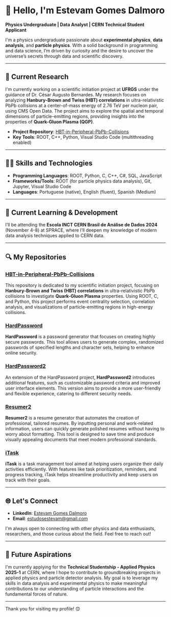 # 👋 Hello, I'm Estevam Gomes Dalmoro

**Physics Undergraduate | Data Analyst | CERN Technical Student Applicant**

I'm a physics undergraduate passionate about **experimental physics**, **data analysis**, and **particle physics**. With a solid background in programming and data science, I’m driven by curiosity and the desire to uncover the universe’s secrets through data and scientific discovery.

---

## 🔬 Current Research

I'm currently working on a scientific initiation project at **UFRGS** under the guidance of Dr. César Augusto Bernardes. My research focuses on analyzing **Hanbury-Brown and Twiss (HBT) correlations** in ultra-relativistic PbPb collisions at a center-of-mass energy of 2.76 TeV per nucleon pair, using CMS Open Data. The project aims to explore the spatial and temporal dimensions of particle-emitting regions, providing insights into the properties of **Quark-Gluon Plasma (QGP)**.

- **Project Repository**: [HBT-in-Peripheral-PbPb-Collisions](https://github.com/yourusername/HBT-in-Peripheral-PbPb-Collisions)
- **Key Tools**: ROOT, C++, Python, Visual Studio Code (multithreading enabled)

---

## 🧑‍🔧 Skills and Technologies

- **Programming Languages**: ROOT, Python, C, C++, C#, SQL, JavaScript
- **Frameworks/Tools**: ROOT (for particle physics data analysis), Git, Jupyter, Visual Studio Code
- **Languages**: Portuguese (native), English (fluent), Spanish (Medium)


---

## 🌱 Current Learning & Development

I’ll be attending the **Escola INCT CERN Brasil de Análise de Dados 2024** (November 4-8) at SPRACE, where I’ll deepen my knowledge of modern data analysis techniques applied to CERN data.

---

## 🔍 My Repositories

### [HBT-in-Peripheral-PbPb-Collisions](https://github.com/estevamgd/HBT-in-Peripheral-PbPb-Collisions)

This repository is dedicated to my scientific initiation project, focusing on **Hanbury-Brown and Twiss (HBT) correlations** in ultra-relativistic PbPb collisions to investigate **Quark-Gluon Plasma** properties. Using ROOT, C, and Python, this project performs event centrality selection, correlation analysis, and visualizations of particle-emitting regions in high-energy collisions.

### [HardPassword](https://github.com/estevamgd/HardPassword)

**HardPassword** is a password generator that focuses on creating highly secure passwords. This tool allows users to generate complex, randomized passwords of specified lengths and character sets, helping to enhance online security.

### [HardPassword2](https://github.com/estevamgd/HardPassword2)

An extension of the HardPassword project, **HardPassword2** introduces additional features, such as customizable password criteria and improved user interface elements. This version aims to provide a more user-friendly and flexible experience, catering to different security needs.

### [Resumer2](https://github.com/estevamgd/Resumer2)

**Resumer2** is a resume generator that automates the creation of professional, tailored resumes. By inputting personal and work-related information, users can quickly generate polished resumes without having to worry about formatting. This tool is designed to save time and produce visually appealing documents that meet modern professional standards.

### [iTask](https://github.com/estevamgd/iTask)

**iTask** is a task management tool aimed at helping users organize their daily activities efficiently. With features like task prioritization, reminders, and progress tracking, iTask helps streamline productivity and keep users on track with their goals.

---

## 🌐 Let's Connect

- **LinkedIn**: [Estevam Gomes Dalmoro](https://www.linkedin.com/in/estevamgd)
- **Email**: estudosestevam@gmail.com

I'm always open to connecting with other physics and data enthusiasts, researchers, and those curious about the field. Feel free to reach out!

---

## 🚀 Future Aspirations

I'm currently applying for the **Technical Studentship - Applied Physics 2025-1** at CERN, where I hope to contribute to groundbreaking projects in applied physics and particle detector analysis. My goal is to leverage my skills in data analysis and experimental physics to make meaningful contributions to our understanding of particle interactions and the fundamental forces of nature.

---

Thank you for visiting my profile! 😊
